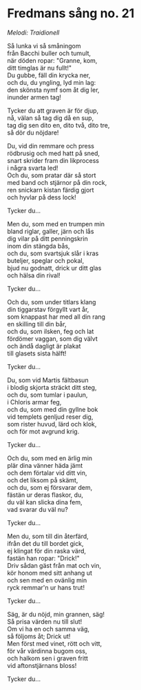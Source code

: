 # Fredmans sång no. 21
*Melodi: Traidionell*

Så lunka vi så småningom  
från Bacchi buller och tumult,  
när döden ropar: "Granne, kom,  
ditt timglas är nu fullt!"  
Du gubbe, fäll din krycka ner,  
och du, du yngling, lyd min lag:  
den skönsta nymf som åt dig ler,  
inunder armen tag!  

Tycker du att graven är för djup,  
nå, välan så tag dig då en sup,  
tag dig sen dito en, dito två, dito tre,  
så dör du nöjdare!  

Du, vid din remmare och press  
rödbrusig och med hatt på sned,  
snart skrider fram din likprocess  
i några svarta led!  
Och du, som pratar där så stort  
med band och stjärnor på din rock,  
ren snickarn kistan färdig gjort  
och hyvlar på dess lock!  

Tycker du...  

Men du, som med en trumpen min  
bland riglar, galler, järn och lås  
dig vilar på ditt penningskrin  
inom din stängda bås,  
och du, som svartsjuk slår i kras  
buteljer, speglar och pokal,  
bjud nu godnatt, drick ur ditt glas  
och hälsa din rival!  

Tycker du...  

Och du, som under titlars klang  
din tiggarstav förgyllt vart år,  
som knappast har med all din rang  
en skilling till din bår,  
och du, som ilsken, feg och lat  
fördömer vaggan, som dig välvt  
och ändå dagligt är plakat  
till glasets sista hälft!  

Tycker du...  

Du, som vid Martis fältbasun  
i blodig skjorta sträckt ditt steg,  
och du, som tumlar i paulun,  
i Chloris armar feg,  
och du, som med din gyllne bok  
vid templets genljud reser dig,  
som rister huvud, lärd och klok,  
och för mot avgrund krig.  

Tycker du...  

Och du, som med en ärlig min  
plär dina vänner häda jämt  
och dem förtalar vid ditt vin,  
och det liksom på skämt,  
och du, som ej försvarar dem,  
fästän ur deras flaskor, du,  
du väl kan slicka dina fem,  
vad svarar du väl nu?  

Tycker du...  

Men du, som till din återfärd,  
ifrån det du till bordet gick,  
ej klingat för din raska värd,  
fastän han ropar: "Drick!"  
Driv sådan gäst från mat och vin,  
kör honom med sitt anhang ut  
och sen med en ovänlig min  
ryck remmar'n ur hans trut!  

Tycker du...  

Säg, är du nöjd, min grannen, säg!  
Så prisa värden nu till slut!  
Om vi ha en och samma väg,  
så följoms åt; Drick ut!  
Men först med vinet, rött och vitt,  
för vår värdinna bugom oss,  
och halkom sen i graven fritt  
vid aftonstjärnans bloss!  

Tycker du...  
